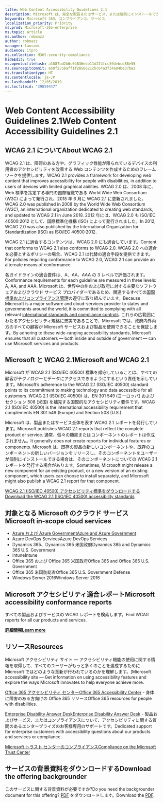 ```yaml
---
title: Web Content Accessibility Guidelines 2.1
description: Microsoft は、完全な製品またはサービス、または個別にインストールできる製品の一部を反映した WCAG 2.1 AA レポートを公開しています。
keywords: Microsoft 365、コンプライアンス、サービス
localization_priority: Priority
ms.prod: Microsoft-365-enterprise
ms.topic: article
ms.author: robmazz
author: robmazz
manager: laurawi
audience: itpro
ms.collection: M365-security-compliance
hideEdit: true
ms.openlocfilehash: a1887bd2b6c04836ebb11d224fcc59debcd88e55
ms.sourcegitcommit: eb0f255baff1f2856621cbc64a3f34a04be37be3
ms.translationtype: HT
ms.contentlocale: ja-JP
ms.lasthandoff: 12/05/2019
ms.locfileid: "39859447"
---
```

# <a name="web-content-accessibility-guidelines-21"></a><span data-ttu-id="36a4f-104">Web Content Accessibility Guidelines 2.1</span><span class="sxs-lookup"><span data-stu-id="36a4f-104">Web Content Accessibility Guidelines 2.1</span></span>

## <a name="about-wcag-21"></a><span data-ttu-id="36a4f-105">WCAG 2.1 について</span><span class="sxs-lookup"><span data-stu-id="36a4f-105">About WCAG 2.1</span></span>

<span data-ttu-id="36a4f-106">WCAG 2.1 は、障碍のある方や、グラフィック性能が限られているデバイスの利用者のアクセシビリティを改善する Web コンテンツを作成するためのフレームワークを提供します。</span><span class="sxs-lookup"><span data-stu-id="36a4f-106">WCAG 2.1 provides a framework for developing web content that improves accessibility for people with disabilities, in addition to users of devices with limited graphical abilities.</span></span> <span data-ttu-id="36a4f-107">WCAG 2.0 は、2008 年に、Web 標準を策定する専門の国際組織である World Wide Web Consortium (W3C) によって発行され、2018 年 6 月に WCAG 2.1 に更新されました。</span><span class="sxs-lookup"><span data-stu-id="36a4f-107">WCAG 2.0 was published in 2008 by the World Wide Web Consortium (W3C), an international organization dedicated to creating web standards, and updated to WCAG 2.1 in June 2018.</span></span> <span data-ttu-id="36a4f-108">2012 年には、WCAG 2.0 も ISO/IEC 40500:2012 として、国際標準化機構 (ISO) によって発行されました。</span><span class="sxs-lookup"><span data-stu-id="36a4f-108">In 2012, WCAG 2.0 was also published by the International Organization for Standardization (ISO) as ISO/IEC 40500:2012.</span></span>  
  
<span data-ttu-id="36a4f-109">WCAG 2.1 に適合するコンテンツは、WCAG 2.0 にも適合しています。</span><span class="sxs-lookup"><span data-stu-id="36a4f-109">Content that conforms to WCAG 2.1 also conforms to WCAG 2.0.</span></span> <span data-ttu-id="36a4f-110">WCAG 2.0 への適合を必要とするポリシーの場合、WCAG 2.1 は代替の適合手段を提供できます。</span><span class="sxs-lookup"><span data-stu-id="36a4f-110">For policies requiring conformance to WCAG 2.0, WCAG 2.1 can provide an alternate means of conformance.</span></span>  
  
<span data-ttu-id="36a4f-111">各ガイドラインの適合要件は、A、AA、AAA の 3 レベルで評価されます。</span><span class="sxs-lookup"><span data-stu-id="36a4f-111">Conformance requirements for each guideline are measured in three levels: A, AA, and AAA.</span></span> <span data-ttu-id="36a4f-112">Microsoft は、世界中の州および政府に対する主要なソフトウェアおよびクラウド サービス プロバイダーであるため、関連するすべての[国際標準およびコンプライアンス管理](https://go.microsoft.com/fwlink/p/?linkid=2052226)の遵守に取り組んでいます。</span><span class="sxs-lookup"><span data-stu-id="36a4f-112">Because Microsoft is a major software and cloud-services provider to states and governments around the world, it is committed to complying with all relevant [international standards and compliance controls](https://go.microsoft.com/fwlink/p/?linkid=2052226).</span></span> <span data-ttu-id="36a4f-113">これらの広範囲にわたるアクセシビリティ規格に忠実であることで、Microsoft では、政府内外両方のすべての顧客が Microsoft サービスおよび製品を使用できることを保証します。</span><span class="sxs-lookup"><span data-stu-id="36a4f-113">By adhering to these wide-ranging accessibility standards, Microsoft ensures that all customers — both inside and outside of government — can use Microsoft services and products.</span></span>  

## <a name="microsoft-and-wcag-21"></a><span data-ttu-id="36a4f-114">Microsoft と WCAG 2.1</span><span class="sxs-lookup"><span data-stu-id="36a4f-114">Microsoft and WCAG 2.1</span></span>

<span data-ttu-id="36a4f-115">Microsoft が WCAG 2.1 (ISO/IEC 40500) 標準を順守していることは、すべての顧客がテクノロジーとデータにアクセスできるようにするという責任を示しています。</span><span class="sxs-lookup"><span data-stu-id="36a4f-115">Microsoft’s adherence to the WCAG 2.1 (ISO/IEC 40500) standard points to its commitment to making technology and data accessible for all customers.</span></span> <span data-ttu-id="36a4f-116">WCAG 2.1 (ISO/IEC 40500) は、EN 301 549 (ヨーロッパ) およびセクション 508 (米国) を補完する国際的なアクセシビリティ要件です。</span><span class="sxs-lookup"><span data-stu-id="36a4f-116">WCAG 2.1 (ISO/IEC 40500) is the international accessibility requirement that complements EN 301 549 (Europe) and Section 508 (U.S.).</span></span>  
  
<span data-ttu-id="36a4f-117">Microsoft は、製品またはサービス全体を表す WCAG 2.1 レポートを発行しています。</span><span class="sxs-lookup"><span data-stu-id="36a4f-117">Microsoft publishes WCAG 2.1 reports that reflect the complete product or service.</span></span> <span data-ttu-id="36a4f-118">通常、個々の機能またはコンポーネントのレポートは作成されません。</span><span class="sxs-lookup"><span data-stu-id="36a4f-118">It generally does not create reports for individual features or components.</span></span> <span data-ttu-id="36a4f-119">Microsoft は、既存の製品の新しいコンポーネントや、既存のコンポーネントの新しいバージョンをリリースし、そのコンポーネントをユーザーが個別にインストールできる場合は、そのコンポーネントについての WCAG 2.1 レポートを発行する場合があります。</span><span class="sxs-lookup"><span data-stu-id="36a4f-119">Sometimes, Microsoft might release a new component for an existing product, or a new version of an existing component, which users can choose to install separately, and Microsoft might also publish a WCAG 2.1 report for that component.</span></span>  
  
[<span data-ttu-id="36a4f-120">WCAG 2.1 (ISO/IEC 40500) アクセシビリティ標準をダウンロードする</span><span class="sxs-lookup"><span data-stu-id="36a4f-120">Download the WCAG 2.1 (ISO/IEC 40500) accessibility standards</span></span>](https://go.microsoft.com/fwlink/p/?linkid=2052226)

## <a name="microsoft-in-scope-cloud-services"></a><span data-ttu-id="36a4f-121">対象となる Microsoft のクラウド サービス</span><span class="sxs-lookup"><span data-stu-id="36a4f-121">Microsoft in-scope cloud services</span></span>

- [<span data-ttu-id="36a4f-122">Azure および Azure Government</span><span class="sxs-lookup"><span data-stu-id="36a4f-122">Azure and Azure Government</span></span>](https://go.microsoft.com/fwlink/p/?linkid=2051569)
- <span data-ttu-id="36a4f-123">Azure DevOps Services</span><span class="sxs-lookup"><span data-stu-id="36a4f-123">Azure DevOps Services</span></span>
- <span data-ttu-id="36a4f-124">Dynamics 365、Dynamics 365 米国政府</span><span class="sxs-lookup"><span data-stu-id="36a4f-124">Dynamics 365 and Dynamics 365 U.S. Government</span></span>
- <span data-ttu-id="36a4f-125">Intune</span><span class="sxs-lookup"><span data-stu-id="36a4f-125">Intune</span></span>
- <span data-ttu-id="36a4f-126">Office 365 および Office 365 米国政府</span><span class="sxs-lookup"><span data-stu-id="36a4f-126">Office 365 and Office 365 U.S. Government</span></span>
- <span data-ttu-id="36a4f-127">Office 365 米国防総省</span><span class="sxs-lookup"><span data-stu-id="36a4f-127">Office 365 U.S. Government Defense</span></span>
- <span data-ttu-id="36a4f-128">Windows Server 2016</span><span class="sxs-lookup"><span data-stu-id="36a4f-128">Windows Server 2016</span></span>

## <a name="microsoft-accessibility-conformance-reports"></a><span data-ttu-id="36a4f-129">Microsoft アクセシビリティ適合レポート</span><span class="sxs-lookup"><span data-stu-id="36a4f-129">Microsoft accessibility conformance reports</span></span>

<span data-ttu-id="36a4f-130">すべての製品およびサービスの WCAG レポートを検索します。</span><span class="sxs-lookup"><span data-stu-id="36a4f-130">Find WCAG reports for all our products and services.</span></span>

[<span data-ttu-id="36a4f-131">**詳細情報**</span><span class="sxs-lookup"><span data-stu-id="36a4f-131">**Learn more**</span></span>](https://go.microsoft.com/fwlink/p/?linkid=2050974)

## <a name="resources"></a><span data-ttu-id="36a4f-132">リソース</span><span class="sxs-lookup"><span data-stu-id="36a4f-132">Resources</span></span>

<span data-ttu-id="36a4f-133">Microsoft アクセシビリティ サイト — アクセシビリティ機能の使用に関する情報を取得して、すべてのユーザーがもっと多くのことを達成するために Microsoft ではどのような革新が行われているのかを理解します。</span><span class="sxs-lookup"><span data-stu-id="36a4f-133">[Microsoft accessibility site — Get information on using accessibility features and explore the ways Microsoft innovates to help everyone achieve more.</span></span>

[<span data-ttu-id="36a4f-134">Office 365 アクセシビリティ センター</span><span class="sxs-lookup"><span data-stu-id="36a4f-134">Office 365 Accessibility Center</span></span>](https://go.microsoft.com/fwlink/p/?linkid=2051801)
    - <span data-ttu-id="36a4f-135">身体に障害のある方向けの Office 365 リソース</span><span class="sxs-lookup"><span data-stu-id="36a4f-135">Office 365 resources for people with disabilities.</span></span>

[<span data-ttu-id="36a4f-136">Enterprise Disability Answer Desk</span><span class="sxs-lookup"><span data-stu-id="36a4f-136">Enterprise Disability Answer Desk</span></span>](https://go.microsoft.com/fwlink/p/?linkid=2050890)
    - <span data-ttu-id="36a4f-137">製品およびサービス、またはコンプライアンスについて、アクセシビリティに関する質問のあるエンタープライズのお客様専用のサポートです。</span><span class="sxs-lookup"><span data-stu-id="36a4f-137">Dedicated support for enterprise customers with accessibility questions about our products and services or compliance.</span></span>

[<span data-ttu-id="36a4f-138">Microsoft トラスト センターのコンプライアンス</span><span class="sxs-lookup"><span data-stu-id="36a4f-138">Compliance on the Microsoft Trust Center</span></span>](https://www.microsoft.com/trust-center/compliance/compliance-overview)

## <a name="download-the-offering-backgrounder"></a><span data-ttu-id="36a4f-139">サービスの背景資料をダウンロードする</span><span class="sxs-lookup"><span data-stu-id="36a4f-139">Download the offering backgrounder</span></span>

<span data-ttu-id="36a4f-140">このサービスに関する背景資料が必要ですか?</span><span class="sxs-lookup"><span data-stu-id="36a4f-140">Do you need the backgrounder document for this offering?</span></span> <span data-ttu-id="36a4f-141">[PDF](https://download.microsoft.com/download/3/E/1/3E10CC43-036D-4DB5-ACBA-8665A752C8F7/Accessibility-Compliance.pdf) をダウンロードします。</span><span class="sxs-lookup"><span data-stu-id="36a4f-141">Download the [PDF](https://download.microsoft.com/download/3/E/1/3E10CC43-036D-4DB5-ACBA-8665A752C8F7/Accessibility-Compliance.pdf).</span></span>
